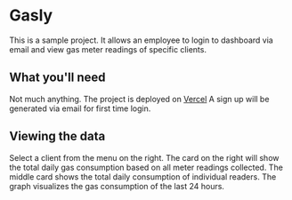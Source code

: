 # Gasly

This is a sample project. It allows an employee to login to dashboard via email and view gas meter readings of specific clients.

## What you'll need

Not much anything. The project is deployed on [Vercel](https://gasly.vercel.app)
A sign up will be generated via email for first time login.

## Viewing the data

Select a client from the menu on the right. 
The card on the right will show the total daily gas consumption based on all meter readings collected. The middle card shows the total daily consumption of individual readers. The graph visualizes the gas consumption of the last 24 hours.
